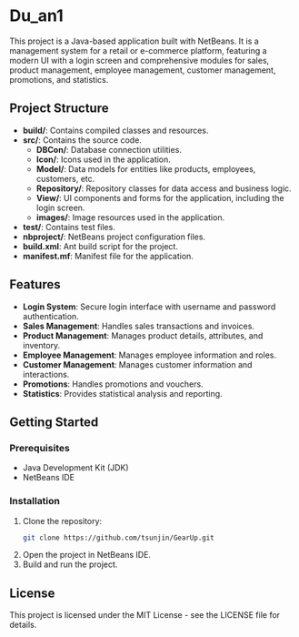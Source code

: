 # Du_an1

This project is a Java-based application built with NetBeans. It is a management system for a retail or e-commerce platform, featuring a modern UI with a login screen and comprehensive modules for sales, product management, employee management, customer management, promotions, and statistics.

## Project Structure

- **build/**: Contains compiled classes and resources.
- **src/**: Contains the source code.
  - **DBCon/**: Database connection utilities.
  - **Icon/**: Icons used in the application.
  - **Model/**: Data models for entities like products, employees, customers, etc.
  - **Repository/**: Repository classes for data access and business logic.
  - **View/**: UI components and forms for the application, including the login screen.
  - **images/**: Image resources used in the application.
- **test/**: Contains test files.
- **nbproject/**: NetBeans project configuration files.
- **build.xml**: Ant build script for the project.
- **manifest.mf**: Manifest file for the application.

## Features

- **Login System**: Secure login interface with username and password authentication.
- **Sales Management**: Handles sales transactions and invoices.
- **Product Management**: Manages product details, attributes, and inventory.
- **Employee Management**: Manages employee information and roles.
- **Customer Management**: Manages customer information and interactions.
- **Promotions**: Handles promotions and vouchers.
- **Statistics**: Provides statistical analysis and reporting.

## Getting Started

### Prerequisites

- Java Development Kit (JDK)
- NetBeans IDE

### Installation

1. Clone the repository:
   ```bash
   git clone https://github.com/tsunjin/GearUp.git
   ```
2. Open the project in NetBeans IDE.
3. Build and run the project.

## License

This project is licensed under the MIT License - see the LICENSE file for details. 